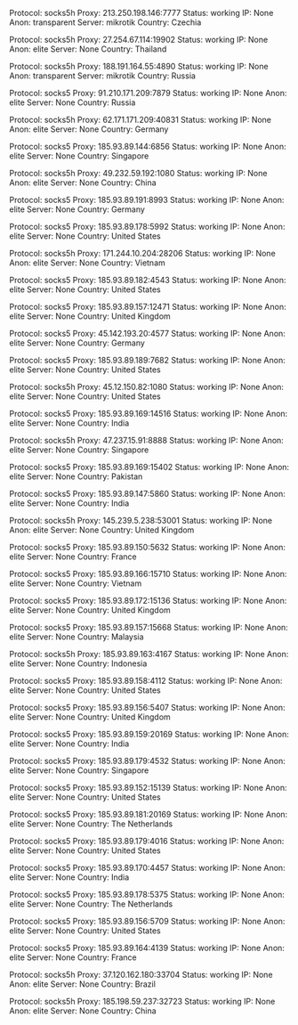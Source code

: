 Protocol: socks5h
Proxy: 213.250.198.146:7777
Status: working
IP: None
Anon: transparent
Server: mikrotik
Country: Czechia

Protocol: socks5h
Proxy: 27.254.67.114:19902
Status: working
IP: None
Anon: elite
Server: None
Country: Thailand

Protocol: socks5h
Proxy: 188.191.164.55:4890
Status: working
IP: None
Anon: transparent
Server: mikrotik
Country: Russia

Protocol: socks5
Proxy: 91.210.171.209:7879
Status: working
IP: None
Anon: elite
Server: None
Country: Russia

Protocol: socks5h
Proxy: 62.171.171.209:40831
Status: working
IP: None
Anon: elite
Server: None
Country: Germany

Protocol: socks5
Proxy: 185.93.89.144:6856
Status: working
IP: None
Anon: elite
Server: None
Country: Singapore

Protocol: socks5h
Proxy: 49.232.59.192:1080
Status: working
IP: None
Anon: elite
Server: None
Country: China

Protocol: socks5
Proxy: 185.93.89.191:8993
Status: working
IP: None
Anon: elite
Server: None
Country: Germany

Protocol: socks5
Proxy: 185.93.89.178:5992
Status: working
IP: None
Anon: elite
Server: None
Country: United States

Protocol: socks5h
Proxy: 171.244.10.204:28206
Status: working
IP: None
Anon: elite
Server: None
Country: Vietnam

Protocol: socks5
Proxy: 185.93.89.182:4543
Status: working
IP: None
Anon: elite
Server: None
Country: United States

Protocol: socks5
Proxy: 185.93.89.157:12471
Status: working
IP: None
Anon: elite
Server: None
Country: United Kingdom

Protocol: socks5
Proxy: 45.142.193.20:4577
Status: working
IP: None
Anon: elite
Server: None
Country: Germany

Protocol: socks5
Proxy: 185.93.89.189:7682
Status: working
IP: None
Anon: elite
Server: None
Country: United States

Protocol: socks5h
Proxy: 45.12.150.82:1080
Status: working
IP: None
Anon: elite
Server: None
Country: United States

Protocol: socks5
Proxy: 185.93.89.169:14516
Status: working
IP: None
Anon: elite
Server: None
Country: India

Protocol: socks5h
Proxy: 47.237.15.91:8888
Status: working
IP: None
Anon: elite
Server: None
Country: Singapore

Protocol: socks5
Proxy: 185.93.89.169:15402
Status: working
IP: None
Anon: elite
Server: None
Country: Pakistan

Protocol: socks5
Proxy: 185.93.89.147:5860
Status: working
IP: None
Anon: elite
Server: None
Country: India

Protocol: socks5h
Proxy: 145.239.5.238:53001
Status: working
IP: None
Anon: elite
Server: None
Country: United Kingdom

Protocol: socks5
Proxy: 185.93.89.150:5632
Status: working
IP: None
Anon: elite
Server: None
Country: France

Protocol: socks5
Proxy: 185.93.89.166:15710
Status: working
IP: None
Anon: elite
Server: None
Country: Vietnam

Protocol: socks5
Proxy: 185.93.89.172:15136
Status: working
IP: None
Anon: elite
Server: None
Country: United Kingdom

Protocol: socks5
Proxy: 185.93.89.157:15668
Status: working
IP: None
Anon: elite
Server: None
Country: Malaysia

Protocol: socks5h
Proxy: 185.93.89.163:4167
Status: working
IP: None
Anon: elite
Server: None
Country: Indonesia

Protocol: socks5
Proxy: 185.93.89.158:4112
Status: working
IP: None
Anon: elite
Server: None
Country: United States

Protocol: socks5
Proxy: 185.93.89.156:5407
Status: working
IP: None
Anon: elite
Server: None
Country: United Kingdom

Protocol: socks5
Proxy: 185.93.89.159:20169
Status: working
IP: None
Anon: elite
Server: None
Country: India

Protocol: socks5
Proxy: 185.93.89.179:4532
Status: working
IP: None
Anon: elite
Server: None
Country: Singapore

Protocol: socks5
Proxy: 185.93.89.152:15139
Status: working
IP: None
Anon: elite
Server: None
Country: United States

Protocol: socks5
Proxy: 185.93.89.181:20169
Status: working
IP: None
Anon: elite
Server: None
Country: The Netherlands

Protocol: socks5
Proxy: 185.93.89.179:4016
Status: working
IP: None
Anon: elite
Server: None
Country: United States

Protocol: socks5
Proxy: 185.93.89.170:4457
Status: working
IP: None
Anon: elite
Server: None
Country: India

Protocol: socks5
Proxy: 185.93.89.178:5375
Status: working
IP: None
Anon: elite
Server: None
Country: The Netherlands

Protocol: socks5
Proxy: 185.93.89.156:5709
Status: working
IP: None
Anon: elite
Server: None
Country: United States

Protocol: socks5
Proxy: 185.93.89.164:4139
Status: working
IP: None
Anon: elite
Server: None
Country: France

Protocol: socks5h
Proxy: 37.120.162.180:33704
Status: working
IP: None
Anon: elite
Server: None
Country: Brazil

Protocol: socks5h
Proxy: 185.198.59.237:32723
Status: working
IP: None
Anon: elite
Server: None
Country: China

